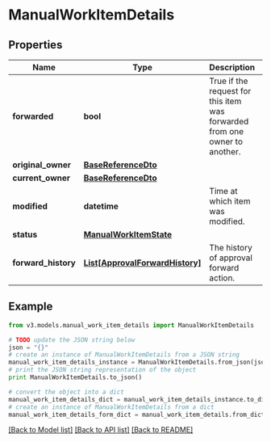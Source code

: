 # ManualWorkItemDetails


## Properties
Name | Type | Description | Notes
------------ | ------------- | ------------- | -------------
**forwarded** | **bool** | True if the request for this item was forwarded from one owner to another. | [optional] 
**original_owner** | [**BaseReferenceDto**](BaseReferenceDto.md) |  | [optional] 
**current_owner** | [**BaseReferenceDto**](BaseReferenceDto.md) |  | [optional] 
**modified** | **datetime** | Time at which item was modified. | [optional] 
**status** | [**ManualWorkItemState**](ManualWorkItemState.md) |  | [optional] 
**forward_history** | [**List[ApprovalForwardHistory]**](ApprovalForwardHistory.md) | The history of approval forward action. | [optional] 

## Example

```python
from v3.models.manual_work_item_details import ManualWorkItemDetails

# TODO update the JSON string below
json = "{}"
# create an instance of ManualWorkItemDetails from a JSON string
manual_work_item_details_instance = ManualWorkItemDetails.from_json(json)
# print the JSON string representation of the object
print ManualWorkItemDetails.to_json()

# convert the object into a dict
manual_work_item_details_dict = manual_work_item_details_instance.to_dict()
# create an instance of ManualWorkItemDetails from a dict
manual_work_item_details_form_dict = manual_work_item_details.from_dict(manual_work_item_details_dict)
```
[[Back to Model list]](../README.md#documentation-for-models) [[Back to API list]](../README.md#documentation-for-api-endpoints) [[Back to README]](../README.md)



